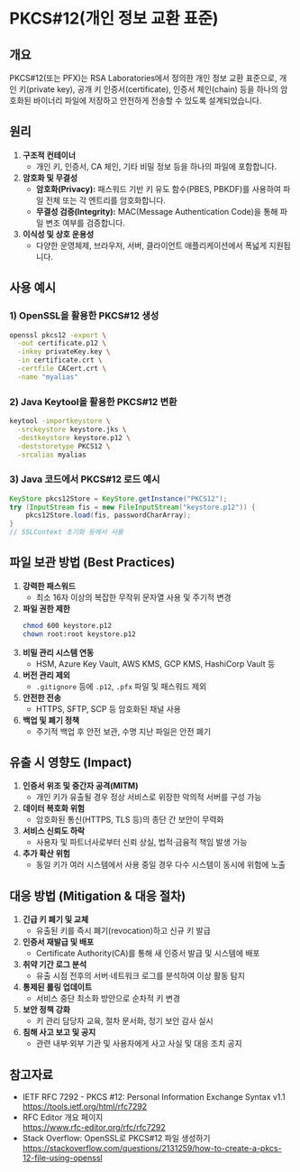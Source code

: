 # PKCS#12(개인 정보 교환 표준)

## 개요
PKCS#12(또는 PFX)는 RSA Laboratories에서 정의한 개인 정보 교환 표준으로, 개인 키(private key), 공개 키 인증서(certificate), 인증서 체인(chain) 등을 하나의 암호화된 바이너리 파일에 저장하고 안전하게 전송할 수 있도록 설계되었습니다.

## 원리
1. **구조적 컨테이너**  
   - 개인 키, 인증서, CA 체인, 기타 비밀 정보 등을 하나의 파일에 포함합니다.  
2. **암호화 및 무결성**  
   - **암호화(Privacy):** 패스워드 기반 키 유도 함수(PBES, PBKDF)를 사용하여 파일 전체 또는 각 엔트리를 암호화합니다.  
   - **무결성 검증(Integrity):** MAC(Message Authentication Code)을 통해 파일 변조 여부를 검증합니다.  
3. **이식성 및 상호 운용성**  
   - 다양한 운영체제, 브라우저, 서버, 클라이언트 애플리케이션에서 폭넓게 지원됩니다.

## 사용 예시

### 1) OpenSSL을 활용한 PKCS#12 생성
```bash
openssl pkcs12 -export \
  -out certificate.p12 \
  -inkey privateKey.key \
  -in certificate.crt \
  -certfile CACert.crt \
  -name "myalias"
```

### 2) Java Keytool을 활용한 PKCS#12 변환
```bash
keytool -importkeystore \
  -srckeystore keystore.jks \
  -destkeystore keystore.p12 \
  -deststoretype PKCS12 \
  -srcalias myalias
```

### 3) Java 코드에서 PKCS#12 로드 예시
```java
KeyStore pkcs12Store = KeyStore.getInstance("PKCS12");
try (InputStream fis = new FileInputStream("keystore.p12")) {
    pkcs12Store.load(fis, passwordCharArray);
}
// SSLContext 초기화 등에서 사용
```

## 파일 보관 방법 (Best Practices)
1. **강력한 패스워드**  
   - 최소 16자 이상의 복잡한 무작위 문자열 사용 및 주기적 변경  
2. **파일 권한 제한**  
   ```bash
   chmod 600 keystore.p12
   chown root:root keystore.p12
   ```  
3. **비밀 관리 시스템 연동**  
   - HSM, Azure Key Vault, AWS KMS, GCP KMS, HashiCorp Vault 등  
4. **버전 관리 제외**  
   - `.gitignore` 등에 `.p12`, `.pfx` 파일 및 패스워드 제외  
5. **안전한 전송**  
   - HTTPS, SFTP, SCP 등 암호화된 채널 사용  
6. **백업 및 폐기 정책**  
   - 주기적 백업 후 안전 보관, 수명 지난 파일은 안전 폐기

## 유출 시 영향도 (Impact)
1. **인증서 위조 및 중간자 공격(MITM)**  
   - 개인 키가 유출될 경우 정상 서비스로 위장한 악의적 서버를 구성 가능  
2. **데이터 복호화 위험**  
   - 암호화된 통신(HTTPS, TLS 등)의 종단 간 보안이 무력화  
3. **서비스 신뢰도 하락**  
   - 사용자 및 파트너사로부터 신뢰 상실, 법적·금융적 책임 발생 가능  
4. **추가 확산 위험**  
   - 동일 키가 여러 시스템에서 사용 중일 경우 다수 시스템이 동시에 위험에 노출

## 대응 방법 (Mitigation & 대응 절차)
1. **긴급 키 폐기 및 교체**  
   - 유출된 키를 즉시 폐기(revocation)하고 신규 키 발급  
2. **인증서 재발급 및 배포**  
   - Certificate Authority(CA)를 통해 새 인증서 발급 및 시스템에 배포  
3. **취약 기간 로그 분석**  
   - 유출 시점 전후의 서버·네트워크 로그를 분석하여 이상 활동 탐지  
4. **통제된 롤링 업데이트**  
   - 서비스 중단 최소화 방안으로 순차적 키 변경  
5. **보안 정책 강화**  
   - 키 관리 담당자 교육, 절차 문서화, 정기 보안 감사 실시  
6. **침해 사고 보고 및 공지**  
   - 관련 내부·외부 기관 및 사용자에게 사고 사실 및 대응 조치 공지

## 참고자료
- IETF RFC 7292 - PKCS #12: Personal Information Exchange Syntax v1.1  
  https://tools.ietf.org/html/rfc7292  
- RFC Editor 개요 페이지  
  https://www.rfc-editor.org/rfc/rfc7292
- Stack Overflow: OpenSSL로 PKCS#12 파일 생성하기  
  https://stackoverflow.com/questions/2131259/how-to-create-a-pkcs-12-file-using-openssl
